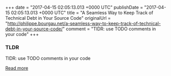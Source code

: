 +++
date = "2017-04-15 02:05:13.013 +0000 UTC"
publishDate = "2017-04-15 02:05:13.013 +0000 UTC"
title = "A Seamless Way to Keep Track of Technical Debt in Your Source Code"
originalUrl = "http://philippe.bourgau.net/a-seamless-way-to-keep-track-of-technical-debt-in-your-source-code/"
comment = "TlDR: use TODO comments in your code"
+++

### TLDR

TlDR: use TODO comments in your code

[Read more](http://philippe.bourgau.net/a-seamless-way-to-keep-track-of-technical-debt-in-your-source-code/)
